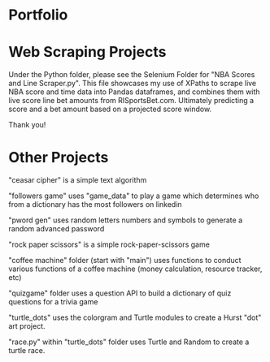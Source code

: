 # Portfolio

# Web Scraping Projects
Under the Python folder, please see the Selenium Folder for "NBA Scores and Line Scraper.py".  This file showcases my use of XPaths to scrape live NBA score and time data into Pandas dataframes, and combines them with live score line bet amounts from RISportsBet.com.  Ultimately predicting a score and a bet amount based on a projected score window.

  Thank you!




# Other Projects

"ceasar cipher" is a simple text algorithm

"followers game" uses "game_data" to play a game which determines who from a dictionary has the most followers on linkedin

"pword gen" uses random letters numbers and symbols to generate a random advanced password

"rock paper scissors" is a simple rock-paper-scissors game

"coffee machine" folder (start with "main") uses functions to conduct various functions of a coffee machine (money calculation, resource tracker, etc)

"quizgame" folder uses a question API to build a dictionary of quiz questions for a trivia game

"turtle_dots" uses the colorgram and Turtle modules to create a Hurst "dot" art project.

"race.py" within "turtle_dots" folder uses Turtle and Random to create a turtle race.


